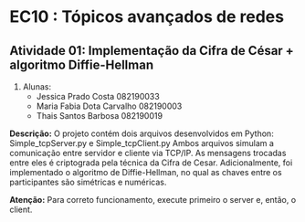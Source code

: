 # EC10 : Tópicos avançados de redes
## Atividade 01: Implementação da Cifra de César + algoritmo Diffie-Hellman 

1. Alunas: 
    - Jessica Prado Costa          082190033
    - Maria Fabia Dota Carvalho    082190003
    - Thais Santos Barbosa         082190019

**Descrição:** O projeto contém dois arquivos desenvolvidos em Python: Simple_tcpServer.py e Simple_tcpClient.py
Ambos arquivos simulam a comunicação entre servidor e cliente via TCP/IP. As mensagens trocadas entre eles é criptograda pela técnica da Cifra de Cesar. 
Adicionalmente, foi implementado o algoritmo de Diffie-Hellman, no qual as chaves entre os participantes são simétricas e numéricas.

**Atenção:** Para correto funcionamento, execute primeiro o server e, então, o client.
